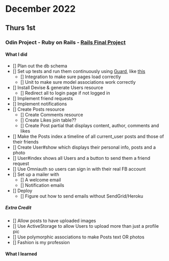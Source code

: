 # December 2022
## Thurs 1st
### Odin Project - Ruby on Rails - [Rails Final Project](https://www.theodinproject.com/lessons/ruby-on-rails-rails-final-project)

#### What I did
- [] Plan out the db schema
- [] Set up tests and run them continuously using [Guard](https://github.com/guard/guard), like [this](https://www.learnenough.com/ruby-on-rails-4th-edition-tutorial/static_pages#sec-guard)
  - [] Integration to make sure pages load correctly
  - [] Unit to make sure model associations work correctly
- [] Install Devise & generate Users resource
  - [] Redirect all to login page if not logged in
- [] Implement friend requests
- [] Implement notifications
- [] Create Posts resource
  - [] Create Comments resource
  - [] Create Likes join table??
  - [] Create Post partial that displays content, author, comments and likes
- [] Make the Posts index a timeline of all current_user posts and those of their friends
- [] Create User#show which displays their personal info, posts and a photo
- [] User#index shows all Users and a button to send them a friend request
- [] Use Omniauth so users can sign in with their real FB account
- [] Set up a mailer with
  - [] A welcome email
  - [] Notification emails
- [] Deploy
  - [] Figure out how to send emails without SendGrid/Heroku

##### Extra Credit
- [] Allow posts to have uploaded images
- [] Use ActiveStorage to allow Users to upload more than just a profile pic
- [] Use polymorphic associations to make Posts text OR photos
- [] Fashion is my profession


#### What I learned